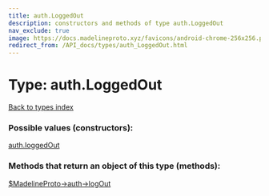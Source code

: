 ```yaml
---
title: auth.LoggedOut
description: constructors and methods of type auth.LoggedOut
nav_exclude: true
image: https://docs.madelineproto.xyz/favicons/android-chrome-256x256.png
redirect_from: /API_docs/types/auth_LoggedOut.html
---
```

# Type: auth.LoggedOut
[Back to types index](index.html)



### Possible values (constructors):

[auth.loggedOut](/API_docs/constructors/auth.loggedOut.html)  



### Methods that return an object of this type (methods):

[$MadelineProto->auth->logOut](/API_docs/methods/auth.logOut.html)  



